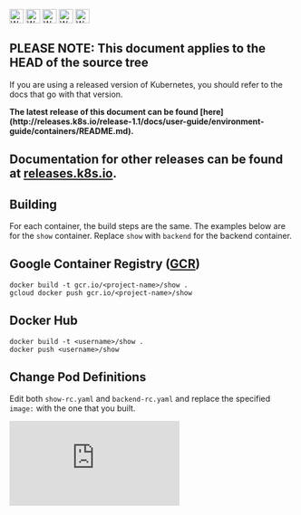 <!-- BEGIN MUNGE: UNVERSIONED_WARNING -->

<!-- BEGIN STRIP_FOR_RELEASE -->

<img src="http://kubernetes.io/img/warning.png" alt="WARNING"
     width="25" height="25">
<img src="http://kubernetes.io/img/warning.png" alt="WARNING"
     width="25" height="25">
<img src="http://kubernetes.io/img/warning.png" alt="WARNING"
     width="25" height="25">
<img src="http://kubernetes.io/img/warning.png" alt="WARNING"
     width="25" height="25">
<img src="http://kubernetes.io/img/warning.png" alt="WARNING"
     width="25" height="25">

<h2>PLEASE NOTE: This document applies to the HEAD of the source tree</h2>

If you are using a released version of Kubernetes, you should
refer to the docs that go with that version.

<!-- TAG RELEASE_LINK, added by the munger automatically -->
<strong>
The latest release of this document can be found
[here](http://releases.k8s.io/release-1.1/docs/user-guide/environment-guide/containers/README.md).

Documentation for other releases can be found at
[releases.k8s.io](http://releases.k8s.io).
</strong>
--

<!-- END STRIP_FOR_RELEASE -->

<!-- END MUNGE: UNVERSIONED_WARNING -->
Building
--------
For each container, the build steps are the same. The examples below
are for the `show` container. Replace `show` with `backend` for the
backend container.

Google Container Registry ([GCR](https://cloud.google.com/tools/container-registry/))
---
    docker build -t gcr.io/<project-name>/show .
    gcloud docker push gcr.io/<project-name>/show

Docker Hub
----------
    docker build -t <username>/show .
    docker push <username>/show

Change Pod Definitions
----------------------
Edit both `show-rc.yaml` and `backend-rc.yaml` and replace the
specified `image:` with the one that you built.


<!-- BEGIN MUNGE: GENERATED_ANALYTICS -->
[![Analytics](https://kubernetes-site.appspot.com/UA-36037335-10/GitHub/docs/user-guide/environment-guide/containers/README.md?pixel)]()
<!-- END MUNGE: GENERATED_ANALYTICS -->
